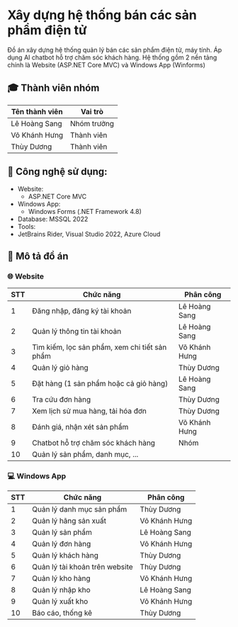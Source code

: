 # Xây dựng hệ thống bán các sản phẩm điện tử
Đồ án xây dựng hệ thống quản lý bán các sản phẩm điện tử, máy tính. Áp dụng AI chatbot hỗ trợ chăm sóc khách hàng. Hệ thống gồm 2 nền tảng chính là Website (ASP.NET Core MVC) và Windows App (Winforms)

## :mortar_board: Thành viên nhóm
|Tên thành viên| Vai trò |
|--|--|
| Lê Hoàng Sang | Nhóm trưởng |
| Võ Khánh Hưng | Thành viên |
| Thùy Dương | Thành viên |

## :stars: Công nghệ sử dụng:
 - Website:
	 - ASP.NET Core MVC
- Windows App:
	- Windows Forms (.NET Framework 4.8)
- Database: MSSQL 2022
- Tools:
 - JetBrains Rider, Visual Studio 2022, Azure Cloud
## :page_with_curl: Mô tả đồ án
### :globe_with_meridians: Website
| STT | Chức năng |  Phân công |
| -- | -- | -- |
| 1 | Đăng nhập, đăng ký tài khoản | Lê Hoàng Sang |
| 2 | Quản lý thông tin tài khoản | Lê Hoàng Sang |
| 3 | Tìm kiếm, lọc sản phẩm, xem chi tiết sản phẩm | Võ Khánh Hưng |
| 4 | Quản lý giỏ hàng | Thùy Dương  |
| 5 | Đặt hàng (1 sản phẩm hoặc cả giỏ hàng) | Lê Hoàng Sang |
| 6 | Tra cứu đơn hàng | Thùy Dương  |
| 7 | Xem lịch sử mua hàng, tải hóa đơn | Thùy Dương  |
| 8 | Đánh giá, nhận xét sản phẩm | Võ Khánh Hưng |
| 9 | Chatbot hỗ trợ chăm sóc khách hàng | Nhóm |
| 10 | Quản lý sản phẩm, danh mục, ... ||

### :computer: Windows App
| STT | Chức năng |  Phân công |
| -- | -- | -- |
| 1 | Quản lý danh mục sản phẩm | Thùy Dương  |
| 2 | Quản lý hãng sản xuất | Võ Khánh Hưng |
| 3 | Quản lý sản phẩm | Lê Hoàng Sang |
| 4 | Quản lý đơn hàng | Võ Khánh Hưng |
| 5 | Quản lý khách hàng | Thùy Dương  |
| 6 | Quản lý tài khoản trên website | Thùy Dương  |
| 7 | Quản lý kho hàng | Võ Khánh Hưng |
| 8 | Quản lý nhập kho | Lê Hoàng Sang |
| 9 | Quản lý xuất kho | Võ Khánh Hưng |
| 10 | Báo cáo, thống kê | Thùy Dương  |
